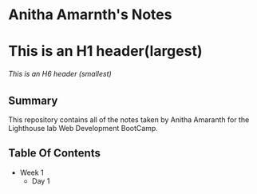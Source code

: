 # Anitha Amarnth's Notes
# This is an H1 header(largest)
###### This is an H6 header (smallest)

## Summary
This repository contains all of the notes taken by Anitha Amaranth for the Lighthouse lab Web Development BootCamp.
## Table Of Contents
* Week 1
  * Day 1